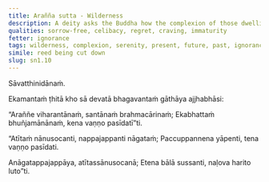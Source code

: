 ```yaml
---
title: Arañña sutta - Wilderness
description: A deity asks the Buddha how the complexion of those dwelling in the wilderness and living the spiritual life becomes serene.
qualities: sorrow-free, celibacy, regret, craving, immaturity
fetter: ignorance
tags: wilderness, complexion, serenity, present, future, past, ignorance, sn, sn1-11, sn1
simile: reed being cut down
slug: sn1.10
---
```


Sāvatthinidānaṁ.

Ekamantaṁ ṭhitā kho sā devatā bhagavantaṁ gāthāya ajjhabhāsi:

“Araññe viharantānaṁ,
santānaṁ brahmacārinaṁ;
Ekabhattaṁ bhuñjamānānaṁ,
kena vaṇṇo pasīdatī”ti.

“Atītaṁ nānusocanti,
nappajappanti nāgataṁ;
Paccuppannena yāpenti,
tena vaṇṇo pasīdati.

Anāgatappajappāya,
atītassānusocanā;
Etena bālā sussanti,
naḷova harito luto”ti.
